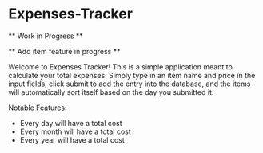# Expenses-Tracker

** Work in Progress **

** Add item feature in progress **

Welcome to Expenses Tracker! This is a simple application meant to calculate your total expenses. Simply type in an item name and price in the input fields, click submit to add the entry into the database, and the items will automatically sort itself based on the day you submitted it.

Notable Features: 

- Every day will have a total cost
- Every month will have a total cost
- Every year will have a total cost